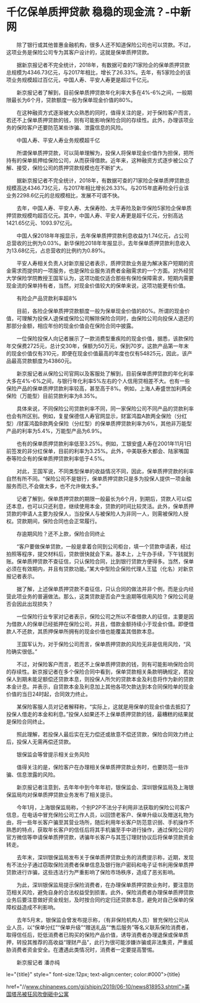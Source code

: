 # 千亿保单质押贷款 稳稳的现金流？-中新网

　　除了银行或其他普惠金融机构，很多人还不知道保险公司也可以贷款。不过，这项业务是保险公司专为其客户设计的，这就是保单质押贷款。

　　据新京报记者不完全统计，2018年，有数据可查的71家险企的保单质押贷款总规模为4346.73亿元，与2017年相比，增长了26.33%。去年，有5家险企的该项业务规模超过百亿元，中国人寿、平安人寿更是超过千亿元。

　　新京报记者了解到，目前保单质押贷款年化利率大多在4%-6%之间，一般期限最长为6个月，贷款额度一般为保单现金价值的80%。

　　在这种融资方式逐渐被大众熟悉的同时，值得关注的是，对于保险客户而言，若还不上保单质押贷款的钱，则有可能影响保险合同的存续性。此外，办理该项业务的保险客户还要防范某些诈骗、泄露信息的风险。

　　中国人寿、平安人寿业务规模超千亿

　　所谓保单质押贷款，可以简单理解为，投保人将保单现金价值作为担保，把所持有的保单抵押给保险公司，从而获得借款。近年来，这种融资方式逐步被公众了解、接受，保险公司的质押贷款规模也在不断扩大。

　　据新京报记者不完全统计，2018年，有数据可查的71家险企保单质押贷款总规模高达4346.73亿元，与2017年相比增长26.33%。与2015年底寿险全行业该业务2298.6亿元的总规模相比，发展不可谓不快。

　　去年，中国人寿、平安人寿、太保寿险、太平寿险及新华保险5家险企保单质押贷款规模均超百亿元。其中，中国人寿、平安人寿更是超千亿元，分别高达1421.65亿元、1093.97亿元。

　　中国人保2018年年报显示，去年保单质押贷款利息收益为1.74亿元，占公司总营收的比例为0.03%。新华保险2018年年报显示，去年保单质押贷款利息收入为13.68亿元，占总营收的比例约为0.89%。

　　平安人寿相关负责人对新京报记者表示，质押贷款业务是为解决客户短期的资金需求而提供的一项服务，也是保险业服务消费者金融需求的一个方面。对外经贸大学保险学院教授王国军认为，这项功能仅适合那些有保险保障需求，短期内需要现金流的保单持有者，当然，对现金价值较大的保单来说，这项功能更有价值。

　　有险企产品贷款利率超8%

　　目前，各险企保单质押贷款额度一般为保单现金价值的80%。所谓的现金价值，可理解为投保人退保或保险公司解除保险合同时，由保险公司向投保人退还的那部分金额，相应年份的现金价值会在保险合同中披露。

　　一位保险投保人向记者展示了一款消费型重疾险的现金价值，据悉，该款保险年交保费2725元，总计交30年，保额为50万元，保到70岁。这款产品第一年末的现金价值仅有310元，即便在现金价值最高的年度也仅有54825元，因此，该产品最高贷款额度为43860元。

　　新京报记者从保险公司官网以及客服处了解到，目前保单质押贷款的年化利率大多在4%-6%之间，与银行年化利率5%左右的个人信用贷相差不大。也有一些保险产品的保单质押贷款利率较高，甚至高于8%。例如，上海人寿盛世加利两全保险（万能型）目前贷款利率为8.35%。

　　具体来说，不同保险公司贷款利率不同，同一家保险公司不同产品的贷款利率也会有所区别。例如，复星保德信人寿官网显示，财富鸿盈A款两全保险（分红型）/财富鸿盈B款两全保险（分红型）的保单质押贷款利率为6%，其他非万能型产品的利率为5.4%，万能型产品为6.9%。

　　也有的保单质押贷款利率低至3.25%。例如，工银安盛人寿在2001年11月1日前签发的非分红保单，目前的利率为3.25%。此外，中美联泰大都会、陆家嘴国泰等险企有的保单质押贷款利率低于4.5%。

　　对此，王国军说，不同类型保单的收益情况不同，因此，保单质押贷款的利率自然有所不同。“保险公司不是银行，保单质押贷款只是多为投保人提供一项金融服务而已,不会做太多，也不允许做太多。”

　　记者了解到，保单质押贷款的期限一般最长为6个月，到期后，贷款人可以偿还本息，也可以只还利息，继续使用本金，贷款的时间比较灵活。此外，保单质押贷款的申请人主要为投保人，当投保人与被保险人为非同一人，则需被保险人授权。贷款期间，保险合同也会正常履行。

　　存逾期风险？还不上款，保险合同终止

　　“客户要做保单贷款，一般是拿着合同到公司柜台，填一个贷款申请表，经过拍照等程序，提交材料后，贷款很快就会下来。基本上，上午办手续，下午钱就到账。保单质押贷款不查征信，只认保险合同，比到银行贷款方便得多。当然，保单必须在有效期内，并且有贷款功能。”某大中型险企保险代理人王猛（化名）对新京报记者表示。

　　据了解，上述保单质押贷款不查征信，只认合同的做法并非个例，而是业内经营此项业务的普遍做法。那么，这类贷款是否会产生逾期等信用风险？保险公司是否会因此出现损失？

　　一位保险行业专家对记者表示，保险公司之所以不查借款人的征信，主要是因为借款人的保单已经抵押在保险公司，并且，借款金额持续小于现金价值。即便借款人不还款，其质押保单所拥有的现金价值也能覆盖其借款本息。

　　王国军认为，对于保险公司而言，保单质押贷款的风险无非是信用风险，“风险确实很低。”

　　不过，对保险客户而言，若还不上保单质押贷款的钱，则有可能影响保险合同的存续性。新京报记者在多个保险合同中看到，保单贷款相关条款明确规定，若投保人到期未能足额偿还贷款本息，则投保人所欠的贷款本金及利息将作为新的贷款本金计息。并表示，自贷款本金及利息加上其他各项欠款达到本合同保险单的现金价值的当日24时起，合同效力终止。

　　某保险客服人员对记者解释称，“实际上，这就是用保单的现金价值去抵扣了投保人借走的本金和利息。”投保人如果还不上保单质押贷款的钱，最糟糕的结果就是保险合同终止。

　　照此理解，若投保人最后实在无力偿还或故意不偿还贷款，保险合同效力终止后，投保人无需再偿还贷款。

　　银保监会等曾提示相关业务风险

　　值得关注的是，保险客户在办理相关保单质押贷款业务时，也要防范一些诈骗、信息泄露的风险。

　　新京报记者注意到，去年年中到今年年初，银保监会、深圳银保监局及上海银保监局均对保单质押贷款业务发布了相关提示。

　　今年1月，上海银保监局称，个别P2P不法分子利用非法获取的保险公司客户信息，在电话中冒充保险公司工作人员，以回馈老客户、保单升级以及赠送礼物为由，将一些年长客户骗至其营业场所，随后利用年长客户防范意识弱、手机操作不熟悉的特点，获取年长客户的信任后将其手机骗至手中进行操作，通过保险公司的官方微信等申请保单质押贷款，诱骗年长客户与其签订理财协议后将保单贷款资金转走。

　　去年末，深圳银保监局发布关于保单质押贷款业务的消费提示称，近期，发现有不法分子通过窃取保险消费者保单信息及银行账户密码和电子证书利用保单质押贷款进行诈骗，这些违法行为严重影响了保险市场秩序，造成了恶劣影响。

　　为此，深圳银保监局提示保险消费者，在办理保单质押贷款业务时，要注意防范相关风险，避免自身的合法权益受到损害。此外，保险消费者办理保单质押贷款业务后要注意做好资金规划，及时按合同约定归还贷款本息，避免对自己保单的保障权益造成不利影响。

　　去年5月末，银保监会曾发布提示称，（有非保险机构人员）冒充保险公司从业人员，以“保单分红”“保单升级”“赠送礼品”“售后服务”等名义联系保险消费者，取得信任后，贬低消费者已购买的保险产品价值，诱导消费者办理退保或保单质押，转投其推荐的高收益“理财产品”，此行为很可能涉嫌诈骗或非法集资，严重威胁消费者资金安全。在遭遇此类情况时，消费者一定要提高警惕。

　　新京报记者 潘亦纯

le="{title}" style=" font-size:12px; text-align:center; color:#000">{title}

href="//www.chinanews.com/gj/shipin/2019/06-10/news818953.shtml">美国塔吊被狂风吹倒砸中公寓
